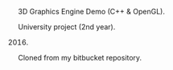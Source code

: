 3D Graphics Engine Demo (C++ & OpenGL).

University project (2nd year).

2016.

Cloned from my bitbucket repository.
